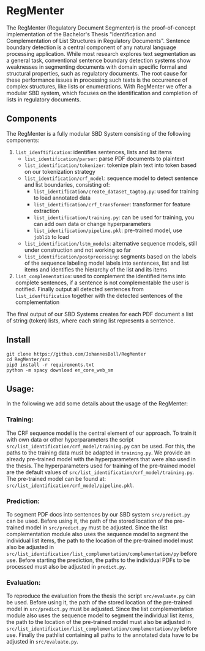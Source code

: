 # RegMenter
The RegMenter (Regulatory Document Segmenter) is the proof-of-concept implementation of the Bachelor's Thesis "Identification and Complementation of
List Structures in Regulatory Documents".
Sentence boundary detection is a central component of any natural language processing application. While most research explores text segmentation as a general task, conventional sentence boundary detection systems show weaknesses in segmenting documents with domain specific formal and structural properties, such as regulatory documents. The root cause for these performance issues in processing such texts is the occurrence of complex structures, like lists or enumerations.
With RegMenter we offer a modular SBD system, which focuses on the identification and completion of lists in regulatory documents.

## Components
The RegMenter is a fully modular SBD System consisting of the following components:
1. `list_idenftification`: identifies sentences, lists and list items
   - `list_identification/parser`: parse PDF documents to plaintext
   - `list_identification/tokenizer`: tokenize plain text into token based on our tokenization strategy
   - `list_identification/crf_model`: sequence model to detect sentence and list boundaries, consisting of:
     - `list_identification/create_dataset_tagtog.py`: used for training to load annotated data
     - `list_identification/crf_transformer`: transformer for feature extraction
     - `list_identification/training.py`: can be used for training, you can add own data or change hyperparameters
     - `list_identification/pipeline.pkl`: pre-trained model, use `joblib` to load
   - `list_identification/lstm_models`: alternative sequence models, still under construction and not working so far
   - `list_identification/postprecessing`: segments based on the labels of the sequence labeling model labels into sentences, list and list items and identifies the hierarchy of the list and its items
2. `list_complementation`: used to complement the identified items into complete sentences, if a sentence is not complementable the user is notified. Finally output all detected sentences from `list_idenftification` together with the detected sentences of the complementation

The final output of our SBD Systems creates for each PDF document a list of string (token) lists, where each string list represents a sentence.

## Install

```
git clone https://github.com/JohannesBoll/RegMenter
cd RegMenter/src
pip3 install -r requirements.txt
python -m spacy download en_core_web_sm
```
## Usage:
In the following we add some details about the usage of the RegMenter: 
### Training:
The CRF sequence model is the central element of our approach. To train it with own data or other hyperparameters the script `src/list_identification/crf_model/training.py` can be used. For this, the paths to the training data must be adapted in `training.py`.
We provide an already pre-trained model with the hyperparameters that were also used in the thesis. The hyperparameters used for training of the pre-trained model are the default values of `src/list_identification/crf_model/training.py`. The pre-trained model can be found at: `src/list_identification/crf_model/pipeline.pkl`.

### Prediction:
To segment PDF docs into sentences by our SBD system `src/predict.py` can be used. Before using it, the path of the stored location of the pre-trained model in `src/predict.py` must be adjusted. Since the list complementation module also uses the sequence model to segment the individual list items, the path to the location of the pre-trained model must also be adjusted in `src/list_identification/list_complementation/complementation/py` before use.
Before starting the prediction, the paths to the individual PDFs to be processed must also be adjusted in `predict.py`.

### Evaluation:
To reproduce the evaluation from the thesis the script `src/evaluate.py` can be used. Before using it, the path of the stored location of the pre-trained model in `src/predict.py` must be adjusted. Since the list complementation module also uses the sequence model to segment the individual list items, the path to the location of the pre-trained model must also be adjusted in `src/list_identification/list_complementation/complementation/py` before use. Finally the pathlist containing all paths to the annotated data have to be adjusted in `src/evaluate.py`.